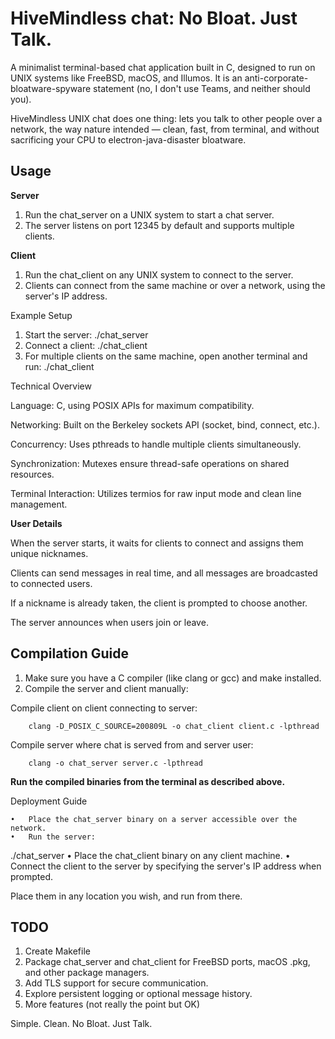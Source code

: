 # HiveMindless chat: No Bloat. Just Talk.

A minimalist terminal-based chat application built in C, designed to run on UNIX systems like FreeBSD, macOS, and Illumos. It is an anti-corporate-bloatware-spyware statement (no, I don't use Teams, and neither should you).

HiveMindless UNIX chat does one thing: lets you talk to other people over a network, the way nature intended — clean, fast, from terminal, and without sacrificing your CPU to electron-java-disaster bloatware. 

## Usage

**Server**

1. Run the chat_server on a UNIX system to start a chat server.
2. The server listens on port 12345 by default and supports multiple clients.

**Client**

1. Run the chat_client on any UNIX system to connect to the server.
2. Clients can connect from the same machine or over a network, using the server's IP address.


Example Setup

1.	Start the server:
./chat_server
2.	Connect a client:
./chat_client
3.	For multiple clients on the same machine, open another terminal and run:
./chat_client

Technical Overview

Language: C, using POSIX APIs for maximum compatibility.

Networking: Built on the Berkeley sockets API (socket, bind, connect, etc.).

Concurrency: Uses pthreads to handle multiple clients simultaneously.

Synchronization: Mutexes ensure thread-safe operations on shared resources.

Terminal Interaction: Utilizes termios for raw input mode and clean line management.

**User Details**

When the server starts, it waits for clients to connect and assigns them unique nicknames.

Clients can send messages in real time, and all messages are broadcasted to connected users.

If a nickname is already taken, the client is prompted to choose another.

The server announces when users join or leave.

## Compilation Guide

1. Make sure you have a C compiler (like clang or gcc) and make installed.
2. Compile the server and client manually:


Compile client on client connecting to server:

		clang -D_POSIX_C_SOURCE=200809L -o chat_client client.c -lpthread

Compile server where chat is served from and server user:

		clang -o chat_server server.c -lpthread


**Run the compiled binaries from the terminal as described above.**

Deployment Guide

	•	Place the chat_server binary on a server accessible over the network.
	•	Run the server:
./chat_server
	•	Place the chat_client binary on any client machine.
	•	Connect the client to the server by specifying the server's IP address when prompted.

Place them in any location you wish, and run from there.

## TODO

1. Create Makefile
2. Package chat_server and chat_client for FreeBSD ports, macOS .pkg, and other package managers.
3. Add TLS support for secure communication.
4. Explore persistent logging or optional message history.
5. More features (not really the point but OK)

Simple. Clean. No Bloat. Just Talk.